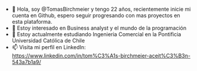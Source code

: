- 👋 Hola, soy @TomasBirchmeier y tengo 22 años, recientemente inicie mi cuenta en Github, espero seguir progresando con mas proyectos en esta plataforma.
- 👀 Estoy interesado en Business analyst y el mundo de la programación
- 🌱 Estoy actualmente estudiando Ingenieria Comercial en la Pontificia Universidad Católica de Chile
- 📫 Visita mi perfil en LinkedIn: https://www.linkedin.com/in/tom%C3%A1s-birchmeier-aceit%C3%B3n-543a7b1a9/
<!---
TomasBirchmeier/TomasBirchmeier is a ✨ special ✨ repository because its `README.md` (this file) appears on your GitHub profile.
You can click the Preview link to take a look at your changes.
--->
